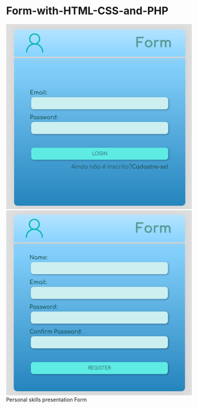 # Form-with-HTML-CSS-and-PHP

![Alt text](/img/formIndex.png?raw=true "Index")
![Alt text](/img/formRegister.png?raw=true "Index") <br>
 Personal skills presentation Form
